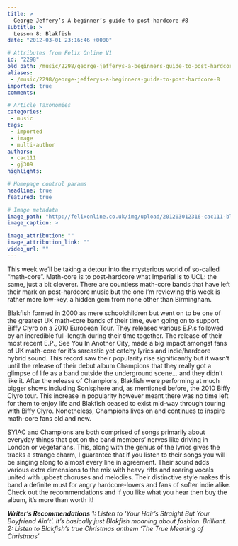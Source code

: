 ```yaml
---
title: >
  George Jeffery’s A beginner’s guide to post-hardcore #8
subtitle: >
  Lesson 8: Blakfish
date: "2012-03-01 23:16:46 +0000"

# Attributes from Felix Online V1
id: "2298"
old_path: /music/2298/george-jefferys-a-beginners-guide-to-post-hardcore-8
aliases:
 - /music/2298/george-jefferys-a-beginners-guide-to-post-hardcore-8
imported: true
comments:

# Article Taxonomies
categories:
 - music
tags:
 - imported
 - image
 - multi-author
authors:
 - cac111
 - gj309
highlights:

# Homepage control params
headline: true
featured: true

# Image metadata
image_path: "http://felixonline.co.uk/img/upload/201203012316-cac111-blakfish.gif"
image_caption: >

image_attribution: ""
image_attribution_link: ""
video_url: ""
---
```


This week we’ll be taking a detour into the mysterious world of so-called “math-core”. Math-core is to post-hardcore what Imperial is to UCL: the same, just a bit cleverer. There are countless math-core bands that have left their mark on post-hardcore music but the one I’m reviewing this week is rather more low-key, a hidden gem from none other than Birmingham.

Blakfish formed in 2000 as mere schoolchildren but went on to be one of the greatest UK math-core bands of their time, even going on to support Biffy Clyro on a 2010 European Tour. They released various E.P.s followed by an incredible full-length during their time together. The release of their most recent E.P., See You In Another City, made a big impact amongst fans of UK math-core for it’s sarcastic yet catchy lyrics and indie/hardcore hybrid sound. This record saw their popularity rise significantly but it wasn’t until the release of their debut album Champions that they really got a glimpse of life as a band outside the underground scene… and they didn’t like it. After the release of Champions, Blakfish were performing at much bigger shows including Sonisphere and, as mentioned before, the 2010 Biffy Clyro tour. This increase in popularity however meant there was no time left for them to enjoy life and Blakfish ceased to exist mid-way through touring with Biffy Clyro. Nonetheless, Champions lives on and continues to inspire math-core fans old and new.

SYIAC and Champions are both comprised of songs primarily about everyday things that got on the band members’ nerves like driving in London or vegetarians. This, along with the genius of the lyrics gives the tracks a strange charm, I guarantee that if you listen to their songs you will be singing along to almost every line in agreement. Their sound adds various extra dimensions to the mix with heavy riffs and roaring vocals united with upbeat choruses and melodies. Their distinctive style makes this band a definite must for angry hardcore-lovers and fans of softer indie alike. Check out the recommendations and if you like what you hear then buy the album, it’s more than worth it!

___Writer’s Recommendations__
 1: Listen to ‘Your Hair’s Straight But Your Boyfriend Ain’t’. It’s basically just Blakfish moaning about fashion. Brilliant.
 2: Listen to Blakfish’s true Christmas anthem ‘The True Meaning of Christmas’_
